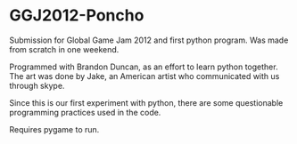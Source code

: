 GGJ2012-Poncho
==============

Submission for Global Game Jam 2012 and first python program. Was made from scratch in one weekend.

Programmed with Brandon Duncan, as an effort to learn python together. The art was done by Jake, an American artist who communicated with us through skype.

Since this is our first experiment with python, there are some questionable programming practices used in the code.

Requires pygame to run.
